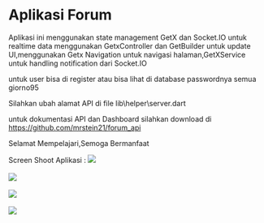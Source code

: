 # Aplikasi Forum

Aplikasi ini menggunakan state management GetX dan Socket.IO untuk realtime data
menggunakan GetxController dan GetBuilder untuk update UI,menggunakan Getx Navigation untuk
navigasi halaman,GetXService untuk handling notification dari Socket.IO

untuk user bisa di register atau bisa lihat di database passwordnya semua giorno95

Silahkan ubah alamat API di file lib\helper\server.dart

untuk dokumentasi API dan Dashboard silahkan
download di <a id="raw-url" href="https://github.com/mrstein21/forum_api">https://github.com/mrstein21/forum_api</a>


Selamat Mempelajari,Semoga Bermanfaat

 Screen Shoot Aplikasi :
 ![](images/home1.jpeg)
 <br/><br/>
 ![](images/home2.jpeg)
 <br/><br/>
 ![](images/home3.jpeg)
  <br/><br/>
  ![](images/home4.jpeg)

